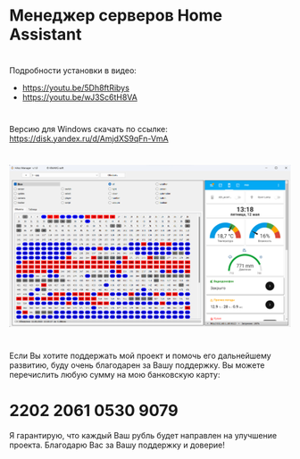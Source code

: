 # Менеджер серверов Home Assistant
#
Подробности установки в видео:
- https://youtu.be/5Dh8ftRibys
- https://youtu.be/wJ3Sc6tH8VA
#
Версию для Windows скачать по ссылке:
https://disk.yandex.ru/d/AmjdXS9qFn-VmA
#
![alt tag](https://github.com/kkggaa45/hass_manager/blob/main/hass_manager.png)
#
Если Вы хотите поддержать мой проект и помочь его дальнейшему развитию, буду очень благодарен за Вашу поддержку. 
Вы можете перечислить любую сумму на мою банковскую карту:  
# 2202 2061 0530 9079
Я гарантирую, что каждый Ваш рубль будет направлен на улучшение проекта. Благодарю Вас за Вашу поддержку и доверие!

